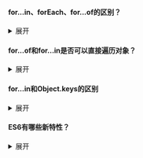 #### for...in、forEach、for...of的区别？

<details>
    <summary>展开</summary>
    <ul>
        <li>
            <b>for...in</b>：循环遍历对象的属性
            <p>
                比如：
            </p>
            <pre><code>var arr = [10, 11, 12];
for (let key in arr) {
    console.log(key); // 0 1 2
}</code></pre>
        </li>
        <li>
        	<b>forEach</b>：forEach()是数组的方法，参数为回调函数。forEach()调用数组的每个元素，并将元素的值和索引传递给回调函数
            <p>
                比如：
            </p>
            <pre><code>var arr = [10, 11, 12];
arr.forEach(myFun);
function myFun(item, key) {
    console.log(key + ' ' + item);
}</code></pre>
        </li>
        <li>
            <b>for...of</b>：遍历可迭代的数据结构
            <p>
                可迭代的数据结构：Arrays（数组），Strings（字符串），Maps（映射），Sets（集合）等，不包括普通对象
            </p>
            <p>
                比如：
            </p>
            <pre><code>var arr = [10, 11, 12];
for (let value of arr) {
    console.log(value);
}</code></pre>
        </li>
    </ul>
</details>



#### for...of和for...in是否可以直接遍历对象？

<details>
    <summary>展开</summary>
    <p>
        for...of不能直接遍历对象，for...in可以直接遍历对象
    </p>
    <p>
        <b>解决办法</b>：
    </p>
    <p>
        利用Object.keys()、Object.values()、Object.entries()<br>（注意了！！不是数组的keys方法！这里只能写作Object.keys(obj)，不能写作obj.keys。但如果是数组，就可以写成arr.keys()，因为人家有这个方法）
    </p>
    <pre><code>const obj = { a: 1, b: 2, c: 3 };
for (const prop of Object.keys(obj)) {
    console.log(prop);
}
// a
// b
// c
for (const val of Object.values(obj)) {
    console.log(val);
}
// 1
// 2
// 3
for (const item of Object.entries(obj)) {
    console.log(item);
}
// ["a", 1]
// ["b", 2]
// ["c", 3]
</code></pre>
</details>



#### for...in和Object.keys的区别

<details>
    <summary>展开</summary>
    <p>
        for...in用来枚举对象的属性，Object.keys(obj)返回以对象属性为元素的数组
    </p>
</details>


#### ES6有哪些新特性？

<details>
    <summary>展开</summary>
    <ol>
        <li>let、const</li>
        <li>箭头函数</li>
        <li>Symbol数据类型</li>
        <li>Set和Map</li>
        <li>Promise</li>
        <li>class关键字</li>
    </ol>
</details>

